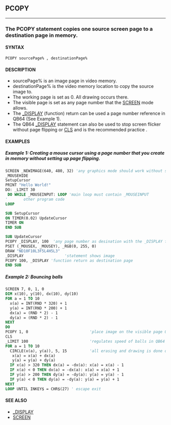## PCOPY
---

### The PCOPY statement copies one source screen page to a destination page in memory.

#### SYNTAX

`PCOPY sourcePage% , destinationPage%`

#### DESCRIPTION
* sourcePage% is an image page in video memory.
* destinationPage% is the video memory location to copy the source image to.
* The working page is set as 0. All drawing occurs there.
* The visible page is set as any page number that the [SCREEN](./SCREEN.md) mode allows.
* The [_DISPLAY](./_DISPLAY.md) (function) return can be used a page number reference in QB64 (See Example 1).
* The QB64 [_DISPLAY](./_DISPLAY.md) statement can also be used to stop screen flicker without page flipping or [CLS](./CLS.md) and is the recommended practice .


#### EXAMPLES
##### Example 1: Creating a mouse cursor using a page number that you create in memory without setting up page flipping.
```vb
SCREEN _NEWIMAGE(640, 480, 32) 'any graphics mode should work without setting up pages
_MOUSEHIDE
SetupCursor
PRINT "Hello World!"
DO: _LIMIT 30
 DO WHILE _MOUSEINPUT: LOOP 'main loop must contain _MOUSEINPUT
'       other program code
LOOP

SUB SetupCursor
ON TIMER(0.02) UpdateCursor
TIMER ON
END SUB

SUB UpdateCursor
PCOPY _DISPLAY, 100  'any page number as desination with the _DISPLAY function as source
PSET (_MOUSEX, _MOUSEY), _RGB(0, 255, 0)
DRAW "ND10F10L3F5L4H5L3"
_DISPLAY                  'statement shows image
PCOPY 100, _DISPLAY 'function return as destination page
END SUB
```
  
##### Example 2: Bouncing balls
```vb
SCREEN 7, 0, 1, 0
DIM x(10), y(10), dx(10), dy(10)
FOR a = 1 TO 10
  x(a) = INT(RND * 320) + 1
  y(a) = INT(RND * 200) + 1
  dx(a) = (RND * 2) - 1
  dy(a) = (RND * 2) - 1
NEXT
DO
PCOPY 1, 0                           'place image on the visible page 0
CLS
_LIMIT 100                           'regulates speed of balls in QB64
FOR a = 1 TO 10
  CIRCLE(x(a), y(a)), 5, 15          'all erasing and drawing is done on page 1
   x(a) = x(a) + dx(a)
   y(a) = y(a) + dy(a)
  IF x(a) > 320 THEN dx(a) = -dx(a): x(a) = x(a) - 1
  IF x(a) < 0 THEN dx(a) = -dx(a): x(a) = x(a) + 1
  IF y(a) > 200 THEN dy(a) = -dy(a): y(a) = y(a) - 1
  IF y(a) < 0 THEN dy(a) = -dy(a): y(a) = y(a) + 1
NEXT
LOOP UNTIL INKEY$ = CHR$(27) ' escape exit
```
  


#### SEE ALSO
* [_DISPLAY](./_DISPLAY.md)
* [SCREEN](./SCREEN.md)

